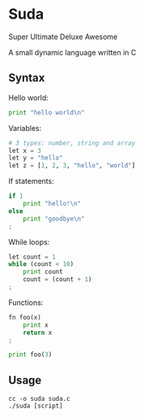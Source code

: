 # Suda
Super Ultimate Deluxe Awesome

A small dynamic language written in C

## Syntax

Hello world:
```python
print "hello world\n"
```

Variables:
```python
# 3 types: number, string and array
let x = 3
let y = "hello"
let z = [1, 2, 3, "hello", "world"]
```

If statements:
```python
if 1
    print "hello!\n"
else
    print "goodbye\n"
;
```

While loops:
```python
let count = 1
while (count < 10)
    print count
    count = (count + 1)
;
```

Functions:
```python
fn foo(x)
    print x
    return x
;

print foo(3)
```

## Usage
```shell
cc -o suda suda.c
./suda [script]
```
